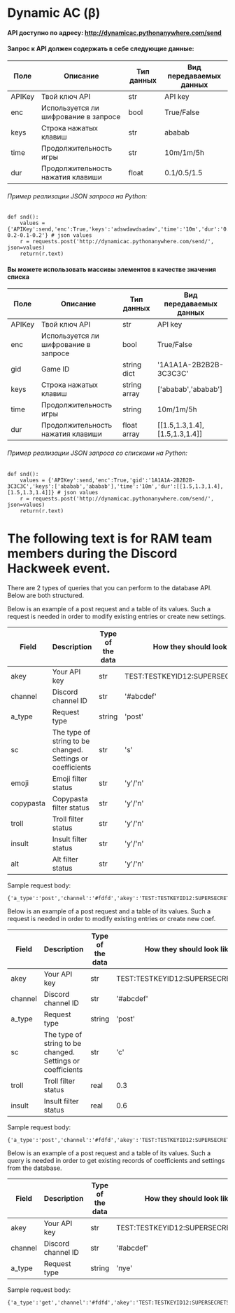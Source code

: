 # Dynamic AC (β)
#### API доступно по адресу: http://dynamicac.pythonanywhere.com/send
#### Запрос к API должен содержать в себе следующие данные:

|Поле|Описание|Тип данных|Вид передаваемых данных|
|----|--------|----------|-----------------------|
|APIKey|Твой ключ API|str|API key|
|enc|Используется ли шифрование в запросе|bool|True/False|
|keys|Строка нажатых клавиш|str|ababab|
|time|Продолжительность игры|str|10m/1m/5h|
|dur|Продолжительность нажатия клавиши|float|0.1/0.5/1.5|

###### Пример реализации JSON запроса на Python:

~~~~
def snd():
    values = {'APIKey':send,'enc':True,'keys':'adswdawdsadaw','time':'10m','dur':'0.1-0.2-0.1-0.2'} # json values
    r = requests.post('http://dynamicac.pythonanywhere.com/send/', json=values)
    return(r.text)
~~~~

#### Вы можете использовать массивы элементов в качестве значения списка

|Поле|Описание|Тип данных|Вид передаваемых данных|
|----|--------|----------|-----------------------|
|APIKey|Твой ключ API|str|API key|
|enc|Используется ли шифрование в запросе|bool|True/False|
|gid|Game ID|string dict|'1A1A1A-2B2B2B-3C3C3C'|
|keys|Строка нажатых клавиш|string array|['ababab','ababab']|
|time|Продолжительность игры|string|10m/1m/5h|
|dur|Продолжительность нажатия клавиши|float array|[[1.5,1.3,1.4],[1.5,1.3,1.4]]|


###### Пример реализации JSON запроса со списками на Python:

~~~~
def snd():
    values = {'APIKey':send,'enc':True,'gid':'1A1A1A-2B2B2B-3C3C3C','keys':['ababab','ababab'],'time':'10m','dur':[[1.5,1.3,1.4],[1.5,1.3,1.4]]} # json values
    r = requests.post('http://dynamicac.pythonanywhere.com/send/', json=values)
    return(r.text)
~~~~
# The following text is for RAM team members during the Discord Hackweek event.
There are 2 types of queries that you can perform to the database API. Below are both structured.

Below is an example of a post request and a table of its values. Such a request is needed in order to modify existing entries or create new settings.

|Field|Description|Type of the data|How they should look like|
|----|--------|----------|-----------------------|
|akey|Your API key|str|TEST:TESTKEYID12:SUPERSECRETSTRING|
|channel|Discord channel ID|str|'#abcdef'|
|a_type|Request type|string|'post'|
|sc|The type of string to be changed. Settings or coefficients|str|'s'|
|emoji|Emoji filter status|str|'y'/'n'|
|copypasta|Copypasta filter status|str|'y'/'n'|
|troll|Troll filter status|str|'y'/'n'|
|insult|Insult filter status|str|'y'/'n'|
|alt|Alt filter status|str|'y'/'n'|

Sample request body: 
~~~~
{'a_type':'post','channel':'#fdfd','akey':'TEST:TESTKEYID12:SUPERSECRETSTRING','sc':'s','emoji':'y','copypasta':'y','troll':'y','insult':'y','alt':'y'}
~~~~

Below is an example of a post request and a table of its values. Such a request is needed in order to modify existing entries or create new coef.

|Field|Description|Type of the data|How they should look like|
|----|--------|----------|-----------------------|
|akey|Your API key|str|TEST:TESTKEYID12:SUPERSECRETSTRING|
|channel|Discord channel ID|str|'#abcdef'|
|a_type|Request type|string|'post'|
|sc|The type of string to be changed. Settings or coefficients|str|'c'|
|troll|Troll filter status|real|0.3|
|insult|Insult filter status|real|0.6|

Sample request body: 
~~~~
{'a_type':'post','channel':'#fdfd','akey':'TEST:TESTKEYID12:SUPERSECRETSTRING','sc':'c','troll':'','insult':''}
~~~~

Below is an example of a post request and a table of its values. Such a query is needed in order to get existing records of coefficients and settings from the database.

|Field|Description|Type of the data|How they should look like|
|----|--------|----------|-----------------------|
|akey|Your API key|str|TEST:TESTKEYID12:SUPERSECRETSTRING|
|channel|Discord channel ID|str|'#abcdef'|
|a_type|Request type|string|'пуе'|

Sample request body:
~~~~
{'a_type':'get','channel':'#fdfd','akey':'TEST:TESTKEYID12:SUPERSECRETSTRING'}
~~~~

